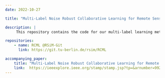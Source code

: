 ```yaml
---
date: 2022-10-27

title: "Multi-Label Noise Robust Collaborative Learning for Remote Sensing Image Classification"

description: |
     This repository contains the code for our multi-label learning method based on the idea of co-training for scene classification of remote sensing (RS) images with noisy labels. Our proposed multi-label noise robust collaborative learning (RCML) method identifies, ranks, and excludes noisy multi-labels in RS images based on three main modules: 1) the discrepancy module; 2) the group lasso module; and 3) the swap module. The discrepancy module ensures that the two networks learn diverse features, while producing the same predictions. The task of the group lasso module is to detect the potentially noisy labels assigned to multi-labeled training images, while the swap module is devoted to exchange the ranking information between two networks. The code is written in Tensorflow 2.

repositories:
    - name: RCML @RSiM-Git
      link: https://git.tu-berlin.de/rsim/RCML

accompanying_paper:
    title: "Multi-Label Noise Robust Collaborative Learning for Remote Sensing Image Classification"
    link:  https://ieeexplore.ieee.org/stamp/stamp.jsp?tp=&arnumber=9926002
---
```

